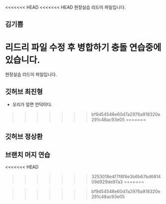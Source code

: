 <<<<<<< HEAD
<<<<<<< HEAD
현장실습 리드미 파일입니다.

## 김기쁨 
리드리 파일 수정 후 병합하기
충돌 연습중에 있습니다.
=======
현장실습 리드미 파일입니다.

## 깃허브 최진형 
- 오리가 얼면 언덕이다.
>>>>>>> bf9d54548e60d7a2976a918320e291c48ac93e05
=======
## 깃허브 정상환
## 브랜치 머지 연습

<<<<<<< HEAD
>>>>>>> 3253018e4f7f8f8e3b6b67bd681409d929de97a3
=======

>>>>>>> bf9d54548e60d7a2976a918320e291c48ac93e05

